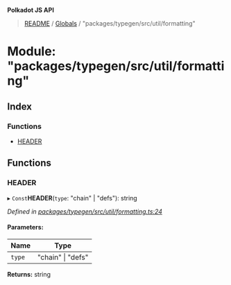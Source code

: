 **Polkadot JS API**

> [README](../README.md) / [Globals](../globals.md) / "packages/typegen/src/util/formatting"

# Module: "packages/typegen/src/util/formatting"

## Index

### Functions

* [HEADER](_packages_typegen_src_util_formatting_.md#header)

## Functions

### HEADER

▸ `Const`**HEADER**(`type`: \"chain\" \| \"defs\"): string

*Defined in [packages/typegen/src/util/formatting.ts:24](https://github.com/polkadot-js/api/blob/7fd45f63d/packages/typegen/src/util/formatting.ts#L24)*

#### Parameters:

Name | Type |
------ | ------ |
`type` | \"chain\" \| \"defs\" |

**Returns:** string
